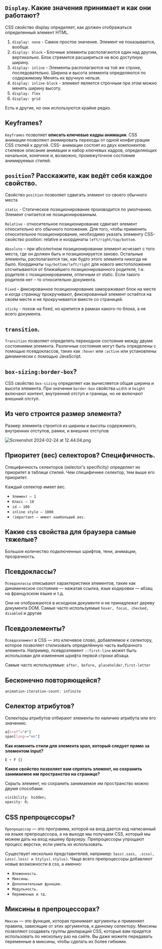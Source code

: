 ## **`Display`. Какие значения принимает и как они работают?**

CSS свойство display определяет, как должен отображаться определенный элемент HTML.

1. `display: none` - Самое простое значение. Элемент не показывается, вообще.
2. `display: block` - Блочные элементы располагаются один над другим, вертикально. Блок стремится расшириться на всю доступную ширину.
3. `display: inline` - Элементы располагаются на той же строке, последовательно. Ширина и высота элемента определяются по содержимому Менять их вручную нельзя.
4. `display: inline-block` - элемент является строчным при этом можно менять ширину высоту.
5. `display: flex`
6. `display: grid`

Есть и другие, но они используются крайне редко.

## **Keyframes?**

`Keyframes` позволяет **описать ключевые кадры анимации**. CSS анимации позволяют анимировать переходы от одной конфигурации CSS стилей к другой. CSS- анимации состоят из двух компонентов: стилевое описание анимации и набор ключевых кадров, определяющих начальное, конечное и, возможно, промежуточное состояние анимируемых стилей.

## **`position`? Расскажите, как ведёт себя каждое свойство.**

Свойство `position` позволяет сдвигать элемент со своего обычного места

`static` - Статическое позиционирование производится по умолчанию. Элемент считается не позиционированным.

`Relative` - относительное позиционирование сдвигает элемент относительно его обычного положения. Для того, чтобы применить относительное позиционирование, необходимо указать элементу CSS-свойство position: relative и координаты `left/right/top/bottom`.

`Absolute` – при абсолютном позиционировании элемент исчезает с того места, где он должен быть и позиционируется заново. Остальные элементы, располагаются так, как будто этого элемента никогда не было. Координаты `top/bottom/left/right` для нового местоположения отсчитываются от ближайшего позиционированного родителя, т.е. родителя с позиционированием, отличным от static. Если такого родителя нет – то относительно документа.

`Fixed` – фиксированное позиционирование замораживает блок на месте и когда страницу прокручивают, фиксированный элемент остаётся на своём месте и не прокручивается вместе со страницей.

`sticky` - похож на fixed, но крепится в рамках какого-то блока, а не всего документа.

## **`transition`.**

`Transition` позволяет определять переходное состояние между двумя состояниями элемента. Различные состояния могут быть определены с помощью псевдоклассов, таких как `:hover` или `:active` или установлены динамически с помощью JavaScript.

## **`box-sizing:border-box`?**

CSS свойство `box-sizing` определяет как вычисляется общая ширина и высота элемента. При значении `border-box` cвойства `width` и `height` включают контент, внутренний отступ и границы, но не включают внешний отступ.

## **Из чего строится размер элемента?**

Размер элемента строится из ширины и высоты содержимого, внутренних отступов, рамки, и внешних отступов

![Screenshot 2024-02-24 at 12.44.04.png](https://prod-files-secure.s3.us-west-2.amazonaws.com/44233c5b-22f8-4510-88b9-11326f540b06/77dba30d-69e0-49d6-b571-c906044cd6c2/Screenshot_2024-02-24_at_12.44.04.png)

## **Приоритет (вес) селекторов? Специфичность.**

Специфичность селекторов (selector's specificity) определяет их приоритет в таблице стилей. Чем специфичнее селектор, тем выше его приоритет.

Каждый селектор имеет вес.

- `Элемент – 1`
- `Класс – 10`
- `id – 100`
- `inline style – 1000`
- `!important – имеет наибольший вес.`

## **Какие css свойства для браузера самые тяжелые?**

Большое количество подключенных шрифтов, тени, анимации, прозрачность.

## **Псевдоклассы?**

`Псевдоклассы` описывают характеристики элементов, такие как динамическое состояние — нажатая ссылка, язык кодировки — абзац на французском языке и т.д.

Они не отображаются в исходном документе и не принадлежат дереву документа DOM. Самые часто используемые `hover, focus, checked, disabled` и другие

## **Псевдоэлементы?**

`Псевдоэлемент` в CSS — это ключевое слово, добавляемое к селектору, которое позволяет стилизовать определённую часть выбранного элемента. Например, псевдоэлемент `::first-line` может быть использован для изменения шрифта первой строки абзаца.

Самые часто используемые: `after, before, placeholder,first-letter`

## **Бесконечно повторяющейся?**

`animation-iteration-count: infinite`

## **Селектор атрибутов?**

Селекторы атрибутов отбирают элементы по наличию атрибута или его значению.

```css
a[href^="#"]
span[lang~="en"]
```

**Как изменить стили для элемента span, который следует прямо за элементом input?**

```css
E + F {}
```

**Какое свойство позволяет вам спрятать элемент, но сохранить занимаемое им пространство на странице?**

Скрыть элемент, но сохранить занимаемое им пространство можно двумя способами:

```css
visibility: hidden;
opacity: 0;
```

## **CSS препроцессоры?**

`Препроцессор` — это программа, которой на вход дается код написанный на языке препроцессора, а на выходе мы получаем CSS, который мы можем дать на вход нашему браузеру. Препроцессоры упрощают процесс верстки, если уметь их использовать.

Существует несколько представителей, например: `Sass(.sass, .scss), Less(.less) и Stylys(.stylus)`. Чаще всего препроцессоры добавляют новые возможности в css, а именно:

- `Вложенность.`
- `Миксины.`
- `Дополнительные функции.`
- `Модульность.`
- `Переменные и тд.`

## **Миксины в препроцессорах?**

`Миксин` — это функция, которая принимает аргументы и применяет правила, зависящие от этих аргументов, к данному селектору. Миксины позволяют создавать группы деклараций CSS, которые вам придется использовать по нескольку раз на сайте. Вы даже можете передавать переменные в миксины, чтобы сделать их более гибкими.